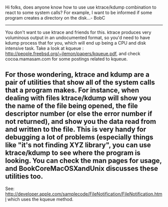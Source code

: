 Hi folks,
does anyone know how to use use ktrace/kdump combination to react to some system calls? For example, I want to be informed if some program creates a directory on the disk...- BobC

----

You don't want to use ktrace and friends for this.  ktrace produces very voluminous output in an undocumented format, so you'd need to have kdump process that for you, which will end up being a CPU and disk intensive task.  Take a look at kqueue : http://people.freebsd.org/~jlemon/papers/kqueue.pdf, and check cocoa.mamasam.com for some postings related to kqueue.

For those wondering, ktrace and kdump are a pair of utilities that show all of the system calls that a program makes.  For instance, when dealing with files ktrace/kdump will show you the name of the file being opened, the file descriptor number (or else the error number if not returned), and show you the data read from and written to the file.  This is very handy for debugging a lot of problems (especially things like "it's not finding XYZ library", you can use ktrace/kdump to see where the program is looking.  You can check the man pages for usage, and BookCoreMacOSXandUnix discusses these utilities too.
----
See: http://developer.apple.com/samplecode/FileNotification/FileNotification.html which uses the kqueue method.
